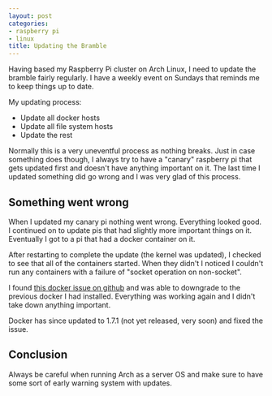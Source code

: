 ```yaml
---
layout: post
categories:
- raspberry pi
- linux
title: Updating the Bramble
---
```


Having based my Raspberry Pi cluster on Arch Linux, I need to update the bramble fairly regularly. I have a weekly event on Sundays that reminds me to keep things up to date.

My updating process:

- Update all docker hosts
- Update all file system hosts
- Update the rest

Normally this is a very uneventful process as nothing breaks. Just in case something does though, I always try to have a "canary" raspberry pi that gets updated first and doesn't have anything important on it. The last time I updated something did go wrong and I was very glad of this process.

## Something went wrong

When I updated my canary pi nothing went wrong. Everything looked good. I continued on to update pis that had slightly more important things on it. Eventually I got to a pi that had a docker container on it.

After restarting to complete the update (the kernel was updated), I checked to see that all of the containers started. When they didn't I noticed I couldn't run any containers with a failure of "socket operation on non-socket".

I found [this docker issue on github][githubissue] and was able to downgrade to the previous docker I had installed. Everything was working again and I didn't take down anything important.

Docker has since updated to 1.7.1 (not yet released, very soon) and fixed the issue.

## Conclusion

Always be careful when running Arch as a server OS and make sure to have some sort of early warning system with updates.

[githubissue]: https://github.com/docker/docker/issues/14184
